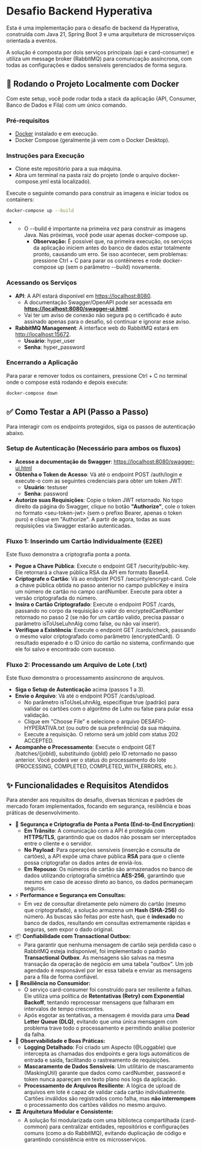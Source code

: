 # **Desafio Backend Hyperativa**

Esta é uma implementação para o desafio de backend da Hyperativa, construída com Java 21, Spring Boot 3 e uma arquitetura de microsserviços orientada a eventos.

A solução é composta por dois serviços principais (api e card-consumer) e utiliza um message broker (RabbitMQ) para comunicação assíncrona, com todas as configurações e dados sensíveis gerenciados de forma segura.

## **🚀 Rodando o Projeto Localmente com Docker**

Com este setup, você pode rodar toda a stack da aplicação (API, Consumer, Banco de Dados e Fila) com um único comando.

### **Pré-requisitos**

- [Docker](https://www.docker.com/products/docker-desktop/) instalado e em execução.
- Docker Compose (geralmente já vem com o Docker Desktop).

### **Instruções para Execução**

- Clone este repositório para a sua máquina.
- Abra um terminal na pasta raiz do projeto (onde o arquivo docker-compose.yml está localizado).

Execute o seguinte comando para construir as imagens e iniciar todos os containers:  
```bash
docker-compose up --build
```

- - O --build é importante na primeira vez para construir as imagens Java. Nas próximas, você pode usar apenas docker-compose up.
    - **Observação:** É possível que, na primeira execução, os serviços da aplicação iniciem antes do banco de dados estar totalmente pronto, causando um erro. Se isso acontecer, sem problemas: pressione Ctrl + C para parar os contêineres e rode docker-compose up (sem o parâmetro --build) novamente.

### **Acessando os Serviços**

- **API**: A API estará disponível em <https://localhost:8080>.
  - A documentação Swagger/OpenAPI pode ser acessada em **<https://localhost:8080/swagger-ui.html>**.
  - Vai ter um aviso de conexão não segura pq o certificado é auto assinado apenas para o desafio, só continuar e ignorar esse aviso.
- **RabbitMQ Management**: A interface web do RabbitMQ estará em <http://localhost:15672>.
  - **Usuário**: hyper_user
  - **Senha**: hyper_password

### **Encerrando a Aplicação**

Para parar e remover todos os containers, pressione Ctrl + C no terminal onde o compose está rodando e depois execute:

```bash
docker-compose down
```

## **✅ Como Testar a API (Passo a Passo)**

Para interagir com os endpoints protegidos, siga os passos de autenticação abaixo.

### **Setup de Autenticação (Necessário para ambos os fluxos)**

- **Acesse a documentação do Swagger**: [https://localhost:8080/swagger-ui.html](https://www.google.com/search?q=https://localhost:8080/swagger-ui.html)
- **Obtenha o Token de Acesso**: Vá até o endpoint POST /auth/login e execute-o com as seguintes credenciais para obter um token JWT:
  - **Usuário**: testuser
  - **Senha**: password
- **Autorize suas Requisições**: Copie o token JWT retornado. No topo direito da página do Swagger, clique no botão **"Authorize"**, cole o token no formato &lt;seu-token-jwt&gt; (sem o prefixo Bearer, apenas o token puro) e clique em "Authorize". A partir de agora, todas as suas requisições via Swagger estarão autenticadas.

### **Fluxo 1: Inserindo um Cartão Individualmente (E2EE)**

Este fluxo demonstra a criptografia ponta a ponta.

- **Pegue a Chave Pública**: Execute o endpoint GET /security/public-key. Ele retornará a chave pública RSA da API em formato Base64.
- **Criptografe o Cartão**: Vá ao endpoint POST /security/encrypt-card. Cole a chave pública obtida no passo anterior no campo publicKey e insira um número de cartão no campo cardNumber. Execute para obter a versão criptografada do número.
- **Insira o Cartão Criptografado**: Execute o endpoint POST /cards, passando no corpo da requisição o valor do encryptedCardNumber retornado no passo 2 (se não for um cartão valido, precisa passar o parâmetro isToUseLuhnAlg como false, ou não vai inserir).
- **Verifique a Existência**: Execute o endpoint GET /cards/check, passando o mesmo valor criptografado como parâmetro (encryptedCard). O resultado esperado é o ID único do cartão no sistema, confirmando que ele foi salvo e encontrado com sucesso.

### **Fluxo 2: Processando um Arquivo de Lote (.txt)**

Este fluxo demonstra o processamento assíncrono de arquivos.

- **Siga o Setup de Autenticação** acima (passos 1 a 3).
- **Envie o Arquivo**: Vá até o endpoint POST /cards/upload.
  - No parâmetro isToUseLuhnAlg, especifique true (padrão) para validar os cartões com o algoritmo de Luhn ou false para pular essa validação.
  - Clique em "Choose File" e selecione o arquivo DESAFIO-HYPERATIVA.txt (ou outro de sua preferência) da sua máquina.
  - Execute a requisição. O retorno será um jobId com status 202 ACCEPTED.
- **Acompanhe o Processamento**: Execute o endpoint GET /batches/{jobId}, substituindo {jobId} pelo ID retornado no passo anterior. Você poderá ver o status do processamento do lote (PROCESSING, COMPLETED, COMPLETED_WITH_ERRORS, etc.).

## **✨ Funcionalidades e Requisitos Atendidos**

Para atender aos requisitos do desafio, diversas técnicas e padrões de mercado foram implementados, focando em segurança, resiliência e boas práticas de desenvolvimento.

- 🔐 **Segurança e Criptografia de Ponta a Ponta (End-to-End Encryption):**
  - **Em Trânsito**: A comunicação com a API é protegida com **HTTPS/TLS**, garantindo que os dados não possam ser interceptados entre o cliente e o servidor.
  - **No Payload**: Para operações sensíveis (inserção e consulta de cartões), a API expõe uma chave pública **RSA** para que o cliente possa criptografar os dados antes de enviá-los.
  - **Em Repouso**: Os números de cartão são armazenados no banco de dados utilizando criptografia simétrica **AES-256**, garantindo que mesmo em caso de acesso direto ao banco, os dados permaneçam seguros.
- ⚡ **Performance e Segurança em Consultas:**
  - Em vez de consultar diretamente pelo número do cartão (mesmo que criptografado), a solução armazena um **Hash (SHA-256)** do número. As buscas são feitas por este hash, que é **indexado** no banco de dados, resultando em consultas extremamente rápidas e seguras, sem expor o dado original.
- 📦 **Confiabilidade com Transactional Outbox:**
  - Para garantir que nenhuma mensagem de cartão seja perdida caso o RabbitMQ esteja indisponível, foi implementado o padrão **Transactional Outbox**. As mensagens são salvas na mesma transação da operação de negócio em uma tabela "outbox". Um job agendado é responsável por ler essa tabela e enviar as mensagens para a fila de forma confiável.
- 💪 **Resiliência no Consumidor:**
  - O serviço card-consumer foi construído para ser resiliente a falhas. Ele utiliza uma política de **Retentativas (Retry) com Exponential Backoff**, tentando reprocessar mensagens que falharam em intervalos de tempo crescentes.
  - Após esgotar as tentativas, a mensagem é movida para uma **Dead Letter Queue (DLQ)**, evitando que uma única mensagem com problema trave todo o processamento e permitindo análise posterior da falha.
- 📝 **Observabilidade e Boas Práticas:**
  - **Logging Detalhado**: Foi criado um Aspecto (@Loggable) que intercepta as chamadas dos endpoints e gera logs automáticos de entrada e saída, facilitando o rastreamento de requisições.
  - **Mascaramento de Dados Sensíveis**: Um utilitário de mascaramento (MaskingUtil) garante que dados como cardNumber, password e token nunca apareçam em texto plano nos logs da aplicação.
  - **Processamento de Arquivos Resiliente**: A lógica de upload de arquivos em lote é capaz de validar cada cartão individualmente. Cartões inválidos são registrados como falha, mas **não interrompem** o processamento dos cartões válidos no mesmo arquivo.
- 🏛️ **Arquitetura Modular e Consistente:**
  - A solução foi modularizada com uma biblioteca compartilhada (card-common) para centralizar entidades, repositórios e configurações comuns (como a do RabbitMQ), evitando duplicação de código e garantindo consistência entre os microsserviços.
